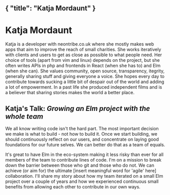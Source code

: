 {
    "title": "Katja Mordaunt"
}
---

# Katja Mordaunt

Katja is a developer with neontribe.co.uk where she mostly makes web apps that aim to improve the reach of small charities. She works iteratively with clients and users to get as close as possible to what people need. Her choice of tools (apart from vim and linux) depends on the project, but she often writes APIs in php and frontends in React (when she has to) and Elm (when she can). She values community, open source, transparency, itegrity, generally sharing stuff and giving everyone a voice. She hopes every day to contribute towards sucking a little bit of despair out of the world and adding a lot of empowerment. In a past life she produced independent films and is a believer that sharing stories makes the world a better place.

## Katja's Talk: *Growing an Elm project with the whole team*

We all know writing code isn't the hard part. The most important decision we make is what to build - not how to build it. Once we start building, we should continuously reflect on our users, and concentrate on laying good foundations for our future selves. We can better do that as a team of equals.

It's great to have Elm in the eco-system making it less risky than ever for all members of the team to contribute lines of code. I'm on a mission to break down the barrier between those who git and those who do not. We can achieve (or aim for) the ultimate [insert meaningful word for 'agile' here] collaboration. I'll share my story about how my team iterated on a small Elm project over a couple of years and how we experienced continuous small benefits from allowing each other to contribute in our own ways.
